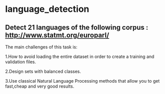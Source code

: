 # language_detection

## Detect 21 languages of the following corpus : http://www.statmt.org/europarl/

The main challenges of this task is:

1.How to avoid loading the entire dataset in order to create a training and validation files. 

2.Design sets with balanced classes. 

3.Use classical Natural Language Processing methods that allow you to get fast,cheap and very good results. 

